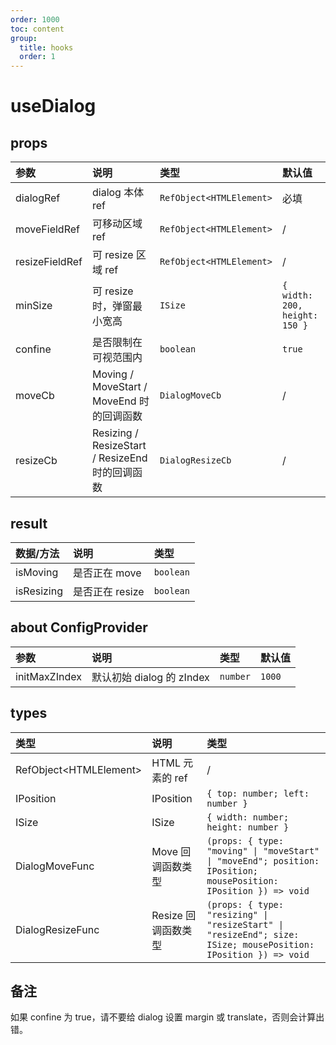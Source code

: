 ```yaml
---
order: 1000
toc: content
group:
  title: hooks
  order: 1
---
```


# useDialog

<code src="./demo/useDialog/base.tsx"></code>

<code src="./demo/useDialog/provider.tsx"></code>

## props

| 参数           | 说明                                            | 类型                     | 默认值                        |
| :------------- | :---------------------------------------------- | :----------------------- | :---------------------------- |
| dialogRef      | dialog 本体 ref                                 | `RefObject<HTMLElement>` | 必填                          |
| moveFieldRef   | 可移动区域 ref                                  | `RefObject<HTMLElement>` | /                             |
| resizeFieldRef | 可 resize 区域 ref                              | `RefObject<HTMLElement>` | /                             |
| minSize        | 可 resize 时，弹窗最小宽高                      | `ISize`                  | `{ width: 200, height: 150 }` |
| confine        | 是否限制在可视范围内                            | `boolean`                | `true`                        |
| moveCb         | Moving / MoveStart / MoveEnd 时的回调函数       | `DialogMoveCb`           | /                             |
| resizeCb       | Resizing / ResizeStart / ResizeEnd 时的回调函数 | `DialogResizeCb`         | /                             |

## result

| 数据/方法  | 说明            | 类型      |
| :--------- | :-------------- | :-------- |
| isMoving   | 是否正在 move   | `boolean` |
| isResizing | 是否正在 resize | `boolean` |

## about ConfigProvider

| 参数          | 说明                      | 类型     | 默认值 |
| :------------ | :------------------------ | :------- | :----- |
| initMaxZIndex | 默认初始 dialog 的 zIndex | `number` | `1000` |

## types

| 类型                     | 说明                | 类型                                                                                                             |
| :----------------------- | :------------------ | :--------------------------------------------------------------------------------------------------------------- |
| RefObject\<HTMLElement\> | HTML 元素的 ref     | /                                                                                                                |
| IPosition                | IPosition           | `{ top: number; left: number }`                                                                                  |
| ISize                    | ISize               | `{ width: number; height: number }`                                                                              |
| DialogMoveFunc           | Move 回调函数类型   | `(props: { type: "moving" \| "moveStart" \| "moveEnd"; position: IPosition; mousePosition: IPosition }) => void` |
| DialogResizeFunc         | Resize 回调函数类型 | `(props: { type: "resizing" \| "resizeStart" \| "resizeEnd"; size: ISize; mousePosition: IPosition }) => void`   |

## 备注

如果 confine 为 true，请不要给 dialog 设置 margin 或 translate，否则会计算出错。
